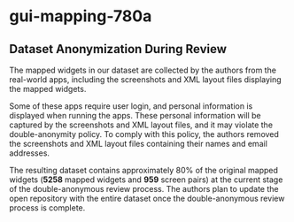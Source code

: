# gui-mapping-780a
## Dataset Anonymization During Review

The mapped widgets in our dataset are collected by the authors from the real-world apps, including the screenshots and XML layout files displaying the mapped widgets. 

Some of these apps require user login, and personal information is displayed when running the apps. 
These personal information will be captured by the screenshots and XML layout files, and it may violate the double-anonymity policy.
To comply with this policy, the authors removed the screenshots and XML layout files containing their names and email addresses. 

The resulting dataset contains approximately 80% of the original mapped widgets (**5258** mapped widgets and **959** screen pairs) at the current stage of the double-anonymous review process.
The authors plan to update the open repository with the entire dataset once the double-anonymous review process is complete.
